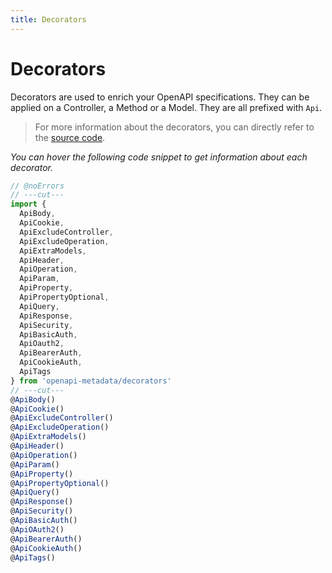 ```yaml
---
title: Decorators
---
```


# Decorators

Decorators are used to enrich your OpenAPI specifications. They can be applied on a Controller, a Method or a Model. They are all prefixed with `Api`.

> For more information about the decorators, you can directly refer to the [source code](https://github.com/openapi-ts/openapi-typescript/packages/openapi-metadata/src/decorators).

_You can hover the following code snippet to get information about each decorator._

```ts twoslash
// @noErrors
// ---cut---
import {
  ApiBody,
  ApiCookie,
  ApiExcludeController,
  ApiExcludeOperation,
  ApiExtraModels,
  ApiHeader,
  ApiOperation,
  ApiParam,
  ApiProperty,
  ApiPropertyOptional,
  ApiQuery,
  ApiResponse,
  ApiSecurity,
  ApiBasicAuth,
  ApiOauth2,
  ApiBearerAuth,
  ApiCookieAuth,
  ApiTags
} from 'openapi-metadata/decorators'
// ---cut---
@ApiBody()
@ApiCookie()
@ApiExcludeController()
@ApiExcludeOperation()
@ApiExtraModels()
@ApiHeader()
@ApiOperation()
@ApiParam()
@ApiProperty()
@ApiPropertyOptional()
@ApiQuery()
@ApiResponse()
@ApiSecurity()
@ApiBasicAuth()
@ApiOAuth2()
@ApiBearerAuth()
@ApiCookieAuth()
@ApiTags()
```
